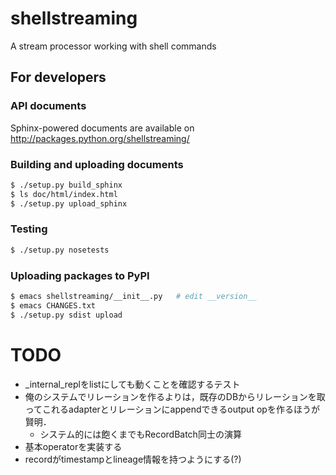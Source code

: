 # shellstreaming
A stream processor working with shell commands

## For developers

### API documents
Sphinx-powered documents are available on http://packages.python.org/shellstreaming/


### Building and uploading documents
```bash
$ ./setup.py build_sphinx
$ ls doc/html/index.html
$ ./setup.py upload_sphinx
```

### Testing
```bash
$ ./setup.py nosetests
```

### Uploading packages to PyPI
```bash
$ emacs shellstreaming/__init__.py   # edit __version__
$ emacs CHANGES.txt
$ ./setup.py sdist upload
```

# TODO
- _internal_replをlistにしても動くことを確認するテスト
- 俺のシステムでリレーションを作るよりは，既存のDBからリレーションを取ってこれるadapterとリレーションにappendできるoutput opを作るほうが賢明．
  - システム的には飽くまでもRecordBatch同士の演算
- 基本operatorを実装する
- recordがtimestampとlineage情報を持つようにする(?)
